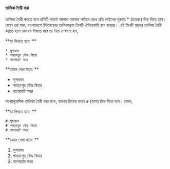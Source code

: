 #### তালিকা তৈরী করা

তালিকা তৈরী করতে হলে প্রতিটি পয়েন্ট আলাদা আলাদা লাইনে রেখে প্রতি লাইনের শুরুতে * (তারকা) চিহ্ন দিতে হবে। যেমন ধরা যাক, বাংলাদেশে ইউনেস্কোর তালিকাভুক্ত তিনটি ঐতিহ্যবাহি স্থান রয়েছে। এই তিনটি স্থানের তালিকা তৈরী করতে হলে যেভাবে লিখতে হবে তা নিচে দেখানো হল,

**যা লিখতে হবে: **
```
* সুন্দরবন
* পাহাড়পুর বৌদ্ধ বিহার
* বাগেরহাট শহর
```

**যেমন দেখা যাবে: **

* সুন্দরবন
* পাহাড়পুর বৌদ্ধ বিহার
* বাগেরহাট শহর

সংখ্যানুক্রমিক তালিকা তৈরী করা জন্য, তারকা চিহ্নের বদলে `#` (হ্যাশ) চিহ্ন দিতে হবে। যেমন,

**যা লিখতে হবে: **
```
# সুন্দরবন
# পাহাড়পুর বৌদ্ধ বিহার
# বাগেরহাট শহর
```

**যেমন দেখা যাবে: **

1. সুন্দরবন
2. পাহাড়পুর বৌদ্ধ বিহার
3. বাগেরহাট শহর



